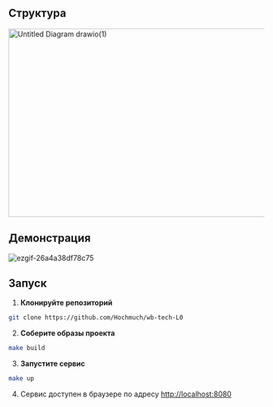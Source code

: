 ## Структура 
<img width="626" height="371" alt="Untitled Diagram drawio(1)" src="https://github.com/user-attachments/assets/f199d884-f606-4f4a-a5f9-9ad3a06fb7e8" />

## Демонстрация
![ezgif-26a4a38df78c75](https://github.com/user-attachments/assets/887073a1-58a9-40a4-8462-9385e5784ed3)


## Запуск

1. **Клонируйте репозиторий**
```bash
git clone https://github.com/Hochmuch/wb-tech-L0
```
2. **Соберите образы проекта**
```bash
make build
```
3. **Запустите сервис**
```bash
make up
```
4. Сервис доступен в браузере по адресу [http://localhost:8080](http://localhost:8080)

